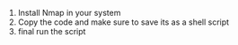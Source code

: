 1. Install Nmap in your system
2. Copy the code and make sure to save its as a shell script
3. final run the script
